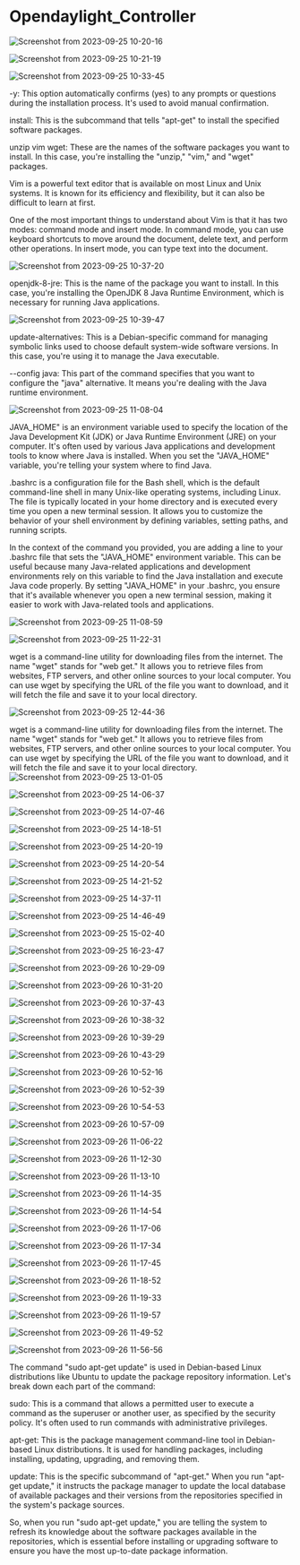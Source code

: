 # Opendaylight_Controller

![Screenshot from 2023-09-25 10-20-16](https://github.com/C191068/Khatami_Opendaylight/assets/89090776/04aae1d2-d19c-439d-aab2-89752f01e995)

![Screenshot from 2023-09-25 10-21-19](https://github.com/C191068/Khatami_Opendaylight/assets/89090776/aa97e7ef-dc61-4509-a08d-ed33c8dcbc6f)

![Screenshot from 2023-09-25 10-33-45](https://github.com/C191068/Khatami_Opendaylight/assets/89090776/6f8331a7-c7fe-4378-bcc4-73e297a99bbf)

-y: This option automatically confirms (yes) to any prompts or questions during the installation process. It's used to avoid manual confirmation.

install: This is the subcommand that tells "apt-get" to install the specified software packages.

unzip vim wget: These are the names of the software packages you want to install. In this case, you're installing the "unzip," "vim," and "wget" packages.

Vim is a powerful text editor that is available on most Linux and Unix systems. It is known for its efficiency and flexibility, but it can also be difficult to learn at first.

One of the most important things to understand about Vim is that it has two modes: command mode and insert mode. In command mode, you can use keyboard shortcuts to move around the document, delete text, and perform other operations. In insert mode, you can type text into the document.

![Screenshot from 2023-09-25 10-37-20](https://github.com/C191068/Khatami_Opendaylight/assets/89090776/fff7d87c-fbe0-4c4b-adbb-5a137004d31c)

openjdk-8-jre: This is the name of the package you want to install. In this case, you're installing the OpenJDK 8 Java Runtime Environment, which is necessary for running Java applications.

![Screenshot from 2023-09-25 10-39-47](https://github.com/C191068/Khatami_Opendaylight/assets/89090776/a8d18b00-4e2e-4930-9992-fdc6119f07a8)

update-alternatives: This is a Debian-specific command for managing symbolic links used to choose default system-wide software versions. In this case, you're using it to manage the Java executable.

--config java: This part of the command specifies that you want to configure the "java" alternative. It means you're dealing with the Java runtime environment.

![Screenshot from 2023-09-25 11-08-04](https://github.com/C191068/Khatami_Opendaylight/assets/89090776/ecfa4cea-f839-4e10-bb74-682030b502b5)

JAVA_HOME" is an environment variable used to specify the location of the Java Development Kit (JDK) or Java Runtime Environment (JRE) on your computer. It's often used by various Java applications and development tools to know where Java is installed. When you set the "JAVA_HOME" variable, you're telling your system where to find Java.

.bashrc is a configuration file for the Bash shell, which is the default command-line shell in many Unix-like operating systems, including Linux. The file is typically located in your home directory and is executed every time you open a new terminal session. It allows you to customize the behavior of your shell environment by defining variables, setting paths, and running scripts.

In the context of the command you provided, you are adding a line to your .bashrc file that sets the "JAVA_HOME" environment variable. This can be useful because many Java-related applications and development environments rely on this variable to find the Java installation and execute Java code properly. By setting "JAVA_HOME" in your .bashrc, you ensure that it's available whenever you open a new terminal session, making it easier to work with Java-related tools and applications.

![Screenshot from 2023-09-25 11-08-59](https://github.com/C191068/Khatami_Opendaylight/assets/89090776/872570a0-7305-419e-8829-a2ee30aee83e)

![Screenshot from 2023-09-25 11-22-31](https://github.com/C191068/Khatami_Opendaylight/assets/89090776/02a039a5-1bfe-4d14-a1e4-19cd5fa988bf)

wget is a command-line utility for downloading files from the internet. The name "wget" stands for "web get." It allows you to retrieve files from websites, FTP servers, and other online sources to your local computer. You can use wget by specifying the URL of the file you want to download, and it will fetch the file and save it to your local directory.


![Screenshot from 2023-09-25 12-44-36](https://github.com/C191068/Khatami_Opendaylight/assets/89090776/2ede9eae-442d-4bfc-bda4-319e1a0bce61)


wget is a command-line utility for downloading files from the internet. The name "wget" stands for "web get." It allows you to retrieve files from websites, FTP servers, and other online sources to your local computer. You can use wget by specifying the URL of the file you want to download, and it will fetch the file and save it to your local directory.
![Screenshot from 2023-09-25 13-01-05](https://github.com/C191068/Khatami_Opendaylight/assets/89090776/e4f8bc6c-512b-4b16-860a-009ce3e589ff)

![Screenshot from 2023-09-25 14-06-37](https://github.com/C191068/Khatami_Opendaylight/assets/89090776/c506549b-fda5-4d1b-b49c-8c5ecbb9d576)

![Screenshot from 2023-09-25 14-07-46](https://github.com/C191068/Khatami_Opendaylight/assets/89090776/be53bbbf-40a2-4a81-9f12-50511a88021a)

![Screenshot from 2023-09-25 14-18-51](https://github.com/C191068/Khatami_Opendaylight/assets/89090776/69c08be6-1718-4e44-895c-b4cd90cf46fe)

![Screenshot from 2023-09-25 14-20-19](https://github.com/C191068/Khatami_Opendaylight/assets/89090776/a0de16e3-195a-410b-825d-fc9910d2c74d)

![Screenshot from 2023-09-25 14-20-54](https://github.com/C191068/Khatami_Opendaylight/assets/89090776/79db7172-7c0d-46f4-8dbf-c341e6dcc8f2)

![Screenshot from 2023-09-25 14-21-52](https://github.com/C191068/Khatami_Opendaylight/assets/89090776/79509dbf-6814-4945-bc37-9843c538e77e)

![Screenshot from 2023-09-25 14-37-11](https://github.com/C191068/Khatami_Opendaylight/assets/89090776/ea746934-5b3e-46ab-8fe6-5c55f50012ff)

![Screenshot from 2023-09-25 14-46-49](https://github.com/C191068/Khatami_Opendaylight/assets/89090776/5d69b90e-cd4b-4317-a039-a1493a924516)

![Screenshot from 2023-09-25 15-02-40](https://github.com/C191068/Khatami_Opendaylight/assets/89090776/f3e62315-9fb1-41ff-934b-36662b64d403)

![Screenshot from 2023-09-25 16-23-47](https://github.com/C191068/Khatami_Opendaylight/assets/89090776/b4356b1a-2fc9-4e74-be3b-f43033abfd99)

![Screenshot from 2023-09-26 10-29-09](https://github.com/C191068/Khatami_Opendaylight/assets/89090776/0c0a129c-458d-424f-a276-e05fa34b9d7b)

![Screenshot from 2023-09-26 10-31-20](https://github.com/C191068/Khatami_Opendaylight/assets/89090776/dbf20153-82e5-45e5-9bfc-88f5ef65b24d)

![Screenshot from 2023-09-26 10-37-43](https://github.com/C191068/Khatami_Opendaylight/assets/89090776/1ae2b12d-a27a-490e-8d35-2c5e96c181ed)

![Screenshot from 2023-09-26 10-38-32](https://github.com/C191068/Khatami_Opendaylight/assets/89090776/5a6e2ea8-a6ba-45f8-8fff-0ac26ad85be9)

![Screenshot from 2023-09-26 10-39-29](https://github.com/C191068/Khatami_Opendaylight/assets/89090776/a9651475-19f2-4087-9496-b3b582b8d2b6)

![Screenshot from 2023-09-26 10-43-29](https://github.com/C191068/Khatami_Opendaylight/assets/89090776/cf9c8dc2-f56d-4c68-ae62-9325427e56ca)

![Screenshot from 2023-09-26 10-52-16](https://github.com/C191068/Khatami_Opendaylight/assets/89090776/1e738d70-4270-409d-9015-43f69f1e981c)

![Screenshot from 2023-09-26 10-52-39](https://github.com/C191068/Khatami_Opendaylight/assets/89090776/b832bc0c-6d67-48c1-a6ab-238405840dc7)

![Screenshot from 2023-09-26 10-54-53](https://github.com/C191068/Khatami_Opendaylight/assets/89090776/a711cb1c-5ff0-446b-aa58-9ac7acf72d7b)

![Screenshot from 2023-09-26 10-57-09](https://github.com/C191068/Khatami_Opendaylight/assets/89090776/b5fe737f-025d-4783-8a65-14474c4d2460)

![Screenshot from 2023-09-26 11-06-22](https://github.com/C191068/Khatami_Opendaylight/assets/89090776/ee4aee2c-6274-4c49-9275-246a5e4708de)

![Screenshot from 2023-09-26 11-12-30](https://github.com/C191068/Khatami_Opendaylight/assets/89090776/d098819a-fb21-4878-bda6-bca271546dda)

![Screenshot from 2023-09-26 11-13-10](https://github.com/C191068/Khatami_Opendaylight/assets/89090776/a6009a39-a0ca-413b-80ae-1ba61b2b058f)

![Screenshot from 2023-09-26 11-14-35](https://github.com/C191068/Khatami_Opendaylight/assets/89090776/50baaba0-96c3-4970-983e-6ee2f94a554c)

![Screenshot from 2023-09-26 11-14-54](https://github.com/C191068/Khatami_Opendaylight/assets/89090776/7ba8b439-e2c4-46e9-a1e1-4abfc7b86ed0)

![Screenshot from 2023-09-26 11-17-06](https://github.com/C191068/Khatami_Opendaylight/assets/89090776/b14b06cd-e258-402c-be10-4821ed4c48cc)

![Screenshot from 2023-09-26 11-17-34](https://github.com/C191068/Khatami_Opendaylight/assets/89090776/8f842236-3bad-4a76-bc89-0ed246e8cf1c)

![Screenshot from 2023-09-26 11-17-45](https://github.com/C191068/Khatami_Opendaylight/assets/89090776/1ed687da-c229-4c9c-a760-d7ccda36cd9f)

![Screenshot from 2023-09-26 11-18-52](https://github.com/C191068/Khatami_Opendaylight/assets/89090776/f5324c2c-20a4-44f0-a29e-dfcd27029c7b)

![Screenshot from 2023-09-26 11-19-33](https://github.com/C191068/Khatami_Opendaylight/assets/89090776/4dcdfb01-a57b-4749-a576-805c86dc11a2)

![Screenshot from 2023-09-26 11-19-57](https://github.com/C191068/Khatami_Opendaylight/assets/89090776/de353cb3-7ae5-43fa-876f-d25695068c63)

![Screenshot from 2023-09-26 11-49-52](https://github.com/C191068/Khatami_Opendaylight/assets/89090776/a569352c-7fc3-46d2-b1a7-2a86f06e7a7f)

![Screenshot from 2023-09-26 11-56-56](https://github.com/C191068/Khatami_Opendaylight/assets/89090776/920cc37d-11ba-4770-8b90-e8d7dbac0048)




 The command "sudo apt-get update" is used in Debian-based Linux distributions like Ubuntu to update the package repository information. Let's break down each part of the command:

sudo: This is a command that allows a permitted user to execute a command as the superuser or another user, as specified by the security policy. It's often used to run commands with administrative privileges.

apt-get: This is the package management command-line tool in Debian-based Linux distributions. It is used for handling packages, including installing, updating, upgrading, and removing them.

update: This is the specific subcommand of "apt-get." When you run "apt-get update," it instructs the package manager to update the local database of available packages and their versions from the repositories specified in the system's package sources.

So, when you run "sudo apt-get update," you are telling the system to refresh its knowledge about the software packages available in the repositories, which is essential before installing or upgrading software to ensure you have the most up-to-date package information.














































